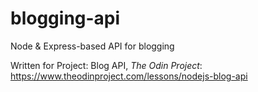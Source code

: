 # blogging-api

Node &amp; Express-based API for blogging

Written for Project: Blog API, _The Odin Project_: https://www.theodinproject.com/lessons/nodejs-blog-api

